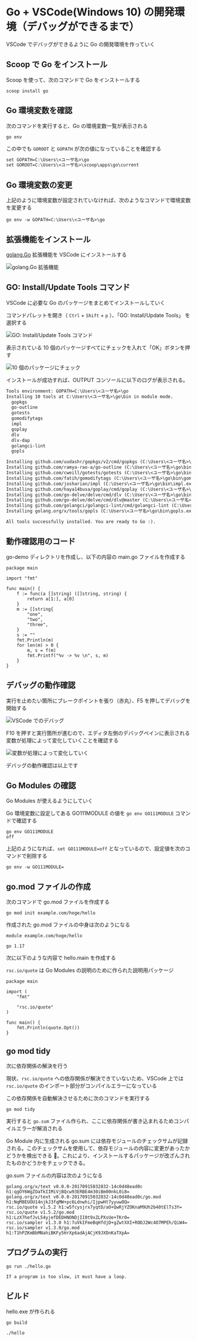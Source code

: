 # Go + VSCode(Windows 10) の開発環境（デバッグができるまで）

VSCode でデバッグができるように Go の開発環境を作っていく

## Scoop で Go をインストール

Scoop を使って、次のコマンドで Go をインストールする

``` console
scoop install go
```

## Go 環境変数を確認

次のコマンドを実行すると、Go の環境変数一覧が表示される

``` console
go env
```

この中でも `GOROOT` と `GOPATH` が次の値になっていることを確認する

``` txt
set GOPATH=C:\Users\<ユーザ名>\go
set GOROOT=C:\Users\<ユーザ名>\scoop\apps\go\current
```

## Go 環境変数の変更

上記のように環境変数が設定されていなければ、次のようなコマンドで環境変数を変更する

``` console
go env -w GOPATH=C:\Users\<ユーザ名>\go
```

## 拡張機能をインストール

[golang.Go](https://marketplace.visualstudio.com/items?itemName=golang.Go) 拡張機能を VSCode にインストールする

![golang.Go 拡張機能](./screencapture/01.go-extention.png)

## GO: Install/Update Tools コマンド

VSCode に必要な Go のパッケージをまとめてインストールしていく

コマンドパレットを開き（ `Ctrl` + `Shift` + `p` ）、「GO: Install/Update Tools」 を選択する

![GO: Install/Update Tools コマンド](./screencapture/02.go-install-update-tools.png)

表示されている 10 個のパッケージすべてにチェックを入れて「OK」ボタンを押す

![10 個のパッケージにチェック](./screencapture/03.selected-tools.png)

インストールが成功すれば、OUTPUT コンソールに以下のログが表示される。

``` txt
Tools environment: GOPATH=C:\Users\<ユーザ名>\go
Installing 10 tools at C:\Users\<ユーザ名>\go\bin in module mode.
  gopkgs
  go-outline
  gotests
  gomodifytags
  impl
  goplay
  dlv
  dlv-dap
  golangci-lint
  gopls

Installing github.com/uudashr/gopkgs/v2/cmd/gopkgs (C:\Users\<ユーザ名>\go\bin\gopkgs.exe) SUCCEEDED
Installing github.com/ramya-rao-a/go-outline (C:\Users\<ユーザ名>\go\bin\go-outline.exe) SUCCEEDED
Installing github.com/cweill/gotests/gotests (C:\Users\<ユーザ名>\go\bin\gotests.exe) SUCCEEDED
Installing github.com/fatih/gomodifytags (C:\Users\<ユーザ名>\go\bin\gomodifytags.exe) SUCCEEDED
Installing github.com/josharian/impl (C:\Users\<ユーザ名>\go\bin\impl.exe) SUCCEEDED
Installing github.com/haya14busa/goplay/cmd/goplay (C:\Users\<ユーザ名>\go\bin\goplay.exe) SUCCEEDED
Installing github.com/go-delve/delve/cmd/dlv (C:\Users\<ユーザ名>\go\bin\dlv.exe) SUCCEEDED
Installing github.com/go-delve/delve/cmd/dlv@master (C:\Users\<ユーザ名>\go\bin\dlv-dap.exe) SUCCEEDED
Installing github.com/golangci/golangci-lint/cmd/golangci-lint (C:\Users\<ユーザ名>\go\bin\golangci-lint.exe) SUCCEEDED
Installing golang.org/x/tools/gopls (C:\Users\<ユーザ名>\go\bin\gopls.exe) SUCCEEDED

All tools successfully installed. You are ready to Go :).
```

## 動作確認用のコード

go-demo ディレクトリを作成し、以下の内容の main.go ファイルを作成する

``` golang
package main

import "fmt"

func main() {
	f := func(a []string) ([]string, string) {
		return a[1:], a[0]
	}
	m := []string{
		"one",
		"two",
		"three",
	}
	s := ""
	fmt.Println(m)
	for len(m) > 0 {
		m, s = f(m)
		fmt.Printf("%v -> %v \n", s, m)
	}
}
```

## デバッグの動作確認

実行を止めたい箇所にブレークポイントを張り（赤丸）、F5 を押してデバッグを開始する

![VSCode でのデバッグ](./04.debug-on-vscode.png)

F10 を押すと実行箇所が進むので、エディタ左側のデバッグペインに表示される変数が処理によって変化していくことを確認する

![変数が処理によって変化していく](./05.runing-debug.png)

デバッグの動作確認は以上です

## Go Modules の確認

Go Modules が使えるようにしていく

Go 環境変数に設定してある GO111MODULE の値を `go env GO111MODULE` コマンドで確認する

``` console
go env GO111MODULE
off
```

上記のようになれば、`set GO111MODULE=off` となっているので、設定値を次のコマンドで削除する

``` console
go env -w GO111MODULE=
```

## go.mod ファイルの作成

次のコマンドで go.mod ファイルを作成する

``` console
go mod init example.com/hoge/hello
```

作成された go.mod ファイルの中身は次のようになる

``` golang
module example.com/hoge/hello

go 1.17
```

次に以下のような内容で hello.main を作成する

`rsc.io/quote` は Go Modules の説明のために作られた説明用パッケージ

``` golang
package main

import (
	"fmt"

	"rsc.io/quote"
)

func main() {
	fmt.Println(quote.Opt())
}
```

## go mod tidy

次に依存関係の解決を行う

現状、`rsc.io/quote` への依存関係が解決できていないため、VSCode 上では `rsc.io/quote` のインポート部分がコンパイルエラーになっている

この依存関係を自動解決させるために次のコマンドを実行する


``` console
go mod tidy
```

実行すると `go.sum` ファイル作られ、ここに依存関係が書き込まれるためコンパイルエラーが解消される

Go Module 内に生成される go.sum には依存モジュールのチェックサムが記録される。このチェックサムを使用して、依存モジュールの内容に変更があったかどうかを検出できる 。これにより、インストールするパッケージが改ざんされたものかどうかをチェックできる。

go.sum ファイルの内容は次のようになる

``` golang
golang.org/x/text v0.0.0-20170915032832-14c0d48ead0c h1:qgOY6WgZOaTkIIMiVjBQcw93ERBE4m30iBm00nkL0i8=
golang.org/x/text v0.0.0-20170915032832-14c0d48ead0c/go.mod h1:NqM8EUOU14njkJ3fqMW+pc6Ldnwhi/IjpwHt7yyuwOQ=
rsc.io/quote v1.5.2 h1:w5fcysjrx7yqtD/aO+QwRjYZOKnaM9Uh2b40tElTs3Y=
rsc.io/quote v1.5.2/go.mod h1:LzX7hefJvL54yjefDEDHNONDjII0t9xZLPXsUe+TKr0=
rsc.io/sampler v1.3.0 h1:7uVkIFmeBqHfdjD+gZwtXXI+RODJ2Wc4O7MPEh/QiW4=
rsc.io/sampler v1.3.0/go.mod h1:T1hPZKmBbMNahiBKFy5HrXp6adAjACjK9JXDnKaTXpA=
```

## プログラムの実行

``` console
go run ./hello.go
```

```
If a program is too slow, it must have a loop.
```

## ビルド

hello.exe が作られる

``` console
go build
```

``` console
./hello
```
